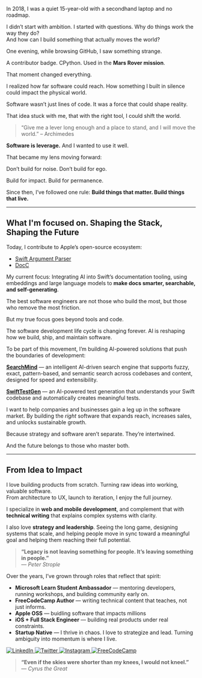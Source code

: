In 2018, I was a quiet 15-year-old with a secondhand laptop and no roadmap.

I didn’t start with ambition. I started with questions.   Why do things work the way they do?  
And how can I build something that actually moves the world?

One evening, while browsing GitHub, I saw something strange.

A contributor badge. CPython. Used in the **Mars Rover mission**.

That moment changed everything.

I realized how far software could reach. How something I built in silence could impact the physical world.

Software wasn’t just lines of code. It was a force that could shape reality.

That idea stuck with me, that with the right tool, I could shift the world.

> “Give me a lever long enough and a place to stand, and I will move the world.” – Archimedes

**Software is leverage.** And I wanted to use it well.

That became my lens moving forward:  

Don’t build for noise. Don’t build for ego.  

Build for impact. Build for permanence.  

Since then, I’ve followed one rule: **Build things that matter. Build things that live.**

---

## What I'm focused on. Shaping the Stack, Shaping the Future

Today, I contribute to Apple’s open-source ecosystem:

- [Swift Argument Parser](https://github.com/apple/swift-argument-parser)  
- [DocC](https://github.com/apple/swift-docc)

My current focus: Integrating AI into Swift’s documentation tooling, using embeddings and large language models to **make docs smarter, searchable, and self-generating**.

The best software engineers are not those who build the most, but those who remove the most friction.

But my true focus goes beyond tools and code.

The software development life cycle is changing forever. AI is reshaping how we build, ship, and maintain software.

To be part of this movement, I’m building AI-powered solutions that push the boundaries of development:

**[SearchMind](https://github.com/Mindsblend/SearchMind)** — an intelligent AI-driven search engine that supports fuzzy, exact, pattern-based, and semantic search across codebases and content, designed for speed and extensibility.

**[SwiftTestGen](https://github.com/Chamepp/SwiftTestGen)** — an AI-powered test generation that understands your Swift codebase and automatically creates meaningful tests.

I want to help companies and businesses gain a leg up in the software market. By building the *right* software that expands reach, increases sales, and unlocks sustainable growth.

Because strategy and software aren’t separate. They’re intertwined.

And the future belongs to those who master both.

---

## From Idea to Impact

I love building products from scratch. Turning raw ideas into working, valuable software.  
From architecture to UX, launch to iteration, I enjoy the full journey.

I specialize in **web and mobile development**, and complement that with **technical writing** that explains complex systems with clarity.

I also love **strategy and leadership**. Seeing the long game, designing systems that scale, and helping people move in sync toward a meaningful goal and helping them reaching their full potential.

> **“Legacy is not leaving something for people. It’s leaving something in people.”**  
> — *Peter Strople*

Over the years, I’ve grown through roles that reflect that spirit:

- **Microsoft Learn Student Ambassador** — mentoring developers, running workshops, and building community early on.
- **FreeCodeCamp Author** — writing technical content that teaches, not just informs.
- **Apple OSS** — buidling software that impacts millions
- **iOS + Full Stack Engineer** — building real products under real constraints.
- **Startup Native** — I thrive in chaos. I love to strategize and lead. Turning ambiguity into momentum is where I live.

<p align="left">
  <a href="https://www.linkedin.com/in/ashkan-ebtekari" target="_blank">
    <img src="https://img.shields.io/badge/LinkedIn-0A66C2?style=for-the-badge&logo=linkedin&logoColor=white" alt="LinkedIn" />
  </a>
  <a href="https://twitter.com/ebtekari_ashkan" target="_blank">
    <img src="https://img.shields.io/badge/Twitter-1DA1F2?style=for-the-badge&logo=twitter&logoColor=white" alt="Twitter" />
  </a>
  <a href="https://instagram.com/ashkan.ebtekari" target="_blank">
    <img src="https://img.shields.io/badge/Instagram-E4405F?style=for-the-badge&logo=instagram&logoColor=white" alt="Instagram" />
  </a>
  <a href="https://www.freecodecamp.org/YOUR_USERNAME" target="_blank">
    <img src="https://img.shields.io/badge/FreeCodeCamp-006400?style=for-the-badge&logo=freecodecamp&logoColor=white" alt="FreeCodeCamp" />
  </a>
</p>

> **“Even if the skies were shorter than my knees, I would not kneel.”**  
> — *Cyrus the Great*
